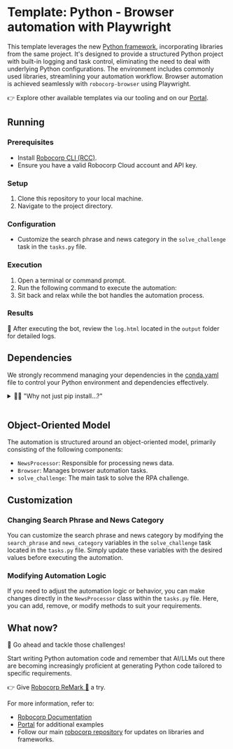 # Template: Python - Browser automation with Playwright

This template leverages the new [Python framework](https://github.com/robocorp/robocorp), incorporating libraries from the same project. It's designed to provide a structured Python project with built-in logging and task control, eliminating the need to deal with underlying Python configurations. The environment includes commonly used libraries, streamlining your automation workflow. Browser automation is achieved seamlessly with `robocorp-browser` using Playwright.

👉 Explore other available templates via our tooling and on our [Portal](https://robocorp.com/portal/tag/template).

## Running

### Prerequisites
- Install [Robocorp CLI (RCC)](https://github.com/robocorp/rcc?tab=readme-ov-file#getting-started).
- Ensure you have a valid Robocorp Cloud account and API key.

### Setup
1. Clone this repository to your local machine.
2. Navigate to the project directory.

### Configuration
- Customize the search phrase and news category in the `solve_challenge` task in the `tasks.py` file.

### Execution
1. Open a terminal or command prompt.
2. Run the following command to execute the automation:
3. Sit back and relax while the bot handles the automation process.

### Results
🚀 After executing the bot, review the `log.html` located in the `output` folder for detailed logs.

## Dependencies

We strongly recommend managing your dependencies in the [conda.yaml](conda.yaml) file to control your Python environment and dependencies effectively.

<details>
<summary>🙋‍♂️ "Why not just pip install...?"</summary>

Think of [conda.yaml](conda.yaml) as an upgraded version of requirements.txt. With `conda.yaml`, you have full control over your Python environment, ensuring repeatability and consistency across different machines. By using `conda.yaml`:
- Avoid "Works on my machine" scenarios.
- Eliminate the need to manage Python installations on various machines.
- Specify the exact Python version your automation will run on.
- No more dependency resolution issues with pip.
- Access the entire [conda-forge](https://prefix.dev/channels/conda-forge) ecosystem seamlessly.

> Explore further with [these](https://github.com/robocorp/rcc/blob/master/docs/recipes.md#what-is-in-condayaml) resources.

</details>
<br/>

## Object-Oriented Model

The automation is structured around an object-oriented model, primarily consisting of the following components:
- `NewsProcessor`: Responsible for processing news data.
- `Browser`: Manages browser automation tasks.
- `solve_challenge`: The main task to solve the RPA challenge.

## Customization

### Changing Search Phrase and News Category

You can customize the search phrase and news category by modifying the `search_phrase` and `news_category` variables in the `solve_challenge` task located in the `tasks.py` file. Simply update these variables with the desired values before executing the automation.

### Modifying Automation Logic

If you need to adjust the automation logic or behavior, you can make changes directly in the `NewsProcessor` class within the `tasks.py` file. Here, you can add, remove, or modify methods to suit your requirements.

## What now?

🚀 Go ahead and tackle those challenges!

Start writing Python automation code and remember that AI/LLMs out there are becoming increasingly proficient at generating Python code tailored to specific requirements.

👉 Give [Robocorp ReMark 💬](https://chat.robocorp.com) a try.

For more information, refer to:
- [Robocorp Documentation](https://robocorp.com/docs)
- [Portal](https://robocorp.com/portal) for additional examples
- Follow our main [robocorp repository](https://github.com/robocorp/robocorp) for updates on libraries and frameworks.

